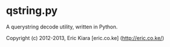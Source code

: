 # qstring.py #

A querystring decode utility, written in Python.

Copyright (c) 2012-2013, Eric Kiara [eric.co.ke] (http://eric.co.ke/)
